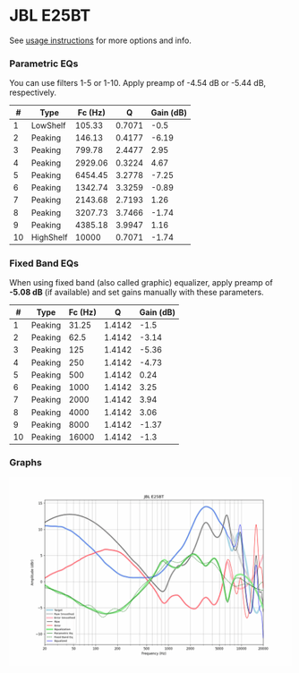 # JBL E25BT
See [usage instructions](https://github.com/jaakkopasanen/AutoEq#usage) for more options and info.

### Parametric EQs
You can use filters 1-5 or 1-10. Apply preamp of -4.54 dB or -5.44 dB, respectively.

|   # | Type      |   Fc (Hz) |      Q |   Gain (dB) |
|-----|-----------|-----------|--------|-------------|
|   1 | LowShelf  |    105.33 | 0.7071 |       -0.5  |
|   2 | Peaking   |    146.13 | 0.4177 |       -6.19 |
|   3 | Peaking   |    799.78 | 2.4477 |        2.95 |
|   4 | Peaking   |   2929.06 | 0.3224 |        4.67 |
|   5 | Peaking   |   6454.45 | 3.2778 |       -7.25 |
|   6 | Peaking   |   1342.74 | 3.3259 |       -0.89 |
|   7 | Peaking   |   2143.68 | 2.7193 |        1.26 |
|   8 | Peaking   |   3207.73 | 3.7466 |       -1.74 |
|   9 | Peaking   |   4385.18 | 3.9947 |        1.16 |
|  10 | HighShelf |  10000    | 0.7071 |       -1.74 |

### Fixed Band EQs
When using fixed band (also called graphic) equalizer, apply preamp of **-5.08 dB** (if available) and set gains manually with these parameters.

|   # | Type    |   Fc (Hz) |      Q |   Gain (dB) |
|-----|---------|-----------|--------|-------------|
|   1 | Peaking |     31.25 | 1.4142 |       -1.5  |
|   2 | Peaking |     62.5  | 1.4142 |       -3.14 |
|   3 | Peaking |    125    | 1.4142 |       -5.36 |
|   4 | Peaking |    250    | 1.4142 |       -4.73 |
|   5 | Peaking |    500    | 1.4142 |        0.24 |
|   6 | Peaking |   1000    | 1.4142 |        3.25 |
|   7 | Peaking |   2000    | 1.4142 |        3.94 |
|   8 | Peaking |   4000    | 1.4142 |        3.06 |
|   9 | Peaking |   8000    | 1.4142 |       -1.37 |
|  10 | Peaking |  16000    | 1.4142 |       -1.3  |

### Graphs
![](./JBL%20E25BT.png)
